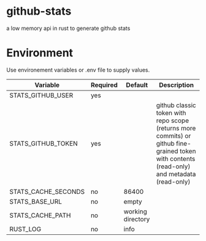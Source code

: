 # github-stats

a low memory api in rust to generate github stats

# Environment

Use environement variables or .env file to supply values.

| Variable            | Required | Default           | Description                                                                                                                                 |
| ------------------- | -------- | ----------------- | ------------------------------------------------------------------------------------------------------------------------------------------- |
| STATS_GITHUB_USER   | yes      |                   |                                                                                                                                             |
| STATS_GITHUB_TOKEN  | yes      |                   | github classic token with repo scope (returns more commits) or github fine-grained token with contents (read-only) and metadata (read-only) |
| STATS_CACHE_SECONDS | no       | 86400             |                                                                                                                                             |
| STATS_BASE_URL      | no       | empty             |                                                                                                                                             |
| STATS_CACHE_PATH    | no       | working directory |                                                                                                                                             |
| RUST_LOG            | no       | info              |                                                                                                                                             |
